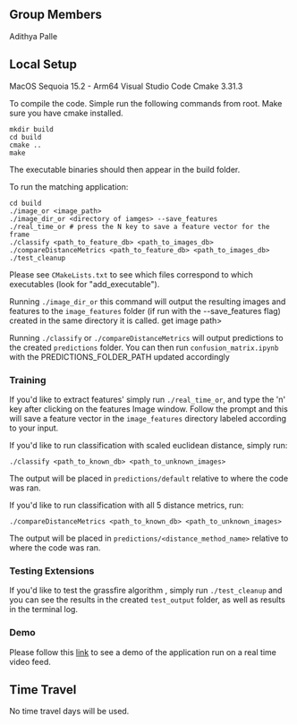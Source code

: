 ## Group Members
Adithya Palle

## Local Setup

MacOS Sequoia 15.2 - Arm64 
Visual Studio Code
Cmake 3.31.3

To compile the code. Simple run the following commands from root. Make sure you have cmake installed. 
```
mkdir build
cd build
cmake ..
make
```

The executable binaries should then appear in the build folder.

To run the matching application:

```
cd build
./image_or <image_path>
./image_dir_or <directory of iamges> --save_features
./real_time_or # press the N key to save a feature vector for the frame
./classify <path_to_feature_db> <path_to_images_db>
./compareDistanceMetrics <path_to_feature_db> <path_to_images_db>
./test_cleanup
```

Please see `CMakeLists.txt` to see which files correspond to which executables (look for "add_executable").


Running `./image_dir_or` this command will output the resulting images and features to the `image_features` folder (if run with the --save_features flag) created in the same directory it is called.
get image path> <directory of image dataset> <N>

Running `./classify` or `./compareDistanceMetrics` will output predictions to the created `predictions` folder. You can then run `confusion_matrix.ipynb` with the PREDICTIONS_FOLDER_PATH updated accordingly


### Training

If you'd like to extract features' simply run `./real_time_or`, and type the 'n' key after clicking on the features Image window. Follow the prompt and this will save a feature vector in the `image_features` directory labeled according to your input.

If you'd like to run classification with scaled euclidean distance, simply run:

`./classify <path_to_known_db> <path_to_unknown_images>`

The output will be placed in `predictions/default` relative to where the code was ran.


If you'd like to run classification with all 5 distance metrics, run:

`./compareDistanceMetrics <path_to_known_db> <path_to_unknown_images>`

The output will be placed in `predictions/<distance_method_name>` relative to where the code was ran.

### Testing Extensions

If you'd like to test the grassfire algorithm , simply run `./test_cleanup` and you can see
the results in the created `test_output` folder, as well as results in the terminal log.

### Demo

Please follow this [link](https://drive.google.com/file/d/1bUER57udyDUkTDl73tSUmmATqzM8e60z/view?usp=sharing) to see a demo of the application run on a real time video feed.


## Time Travel

No time travel days will be used.

